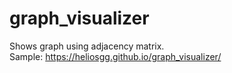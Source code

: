 # graph_visualizer  
Shows graph using adjacency matrix.  
Sample: https://heliosgg.github.io/graph_visualizer/
